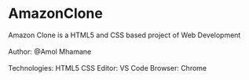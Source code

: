 # AmazonClone
Amazon Clone is a HTML5 and CSS based project of Web Development<br><br>
Author: @Amol Mhamane<br><br>
Technologies:
             HTML5
             CSS
             Editor: VS Code
             Browser: Chrome
